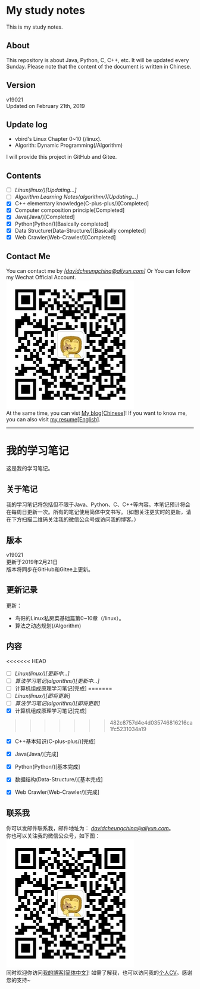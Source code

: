 ﻿# My study notes
This is my study notes.
## About
This repository is about Java, Python, C, C++, etc. It will be updated every Sunday. Please note that the content of the document is written in Chinese.
## Version
v19021<br>
Updated on February 21th, 2019
## Update log

 - vbird's Linux Chapter 0~10 (/linux).
 - Algorith: Dynamic Programming(/Algorithm)

I will provide this project in GitHub and Gitee.

## Contents 
 - [ ] *Linux(linux/)[Updating...]*
 - [ ] *Algorithm Learning Notes(algorithm/)[Updating...]*
 - [x] C++ elementary knowledge(C-plus-plus/)[Completed]
 - [x] Computer composition principle[Completed]
 - [x] Java(Java/)[Completed]
 - [x] Python(Python/)[Basically completed]
 - [x] Data Structure(Data-Structure/)[Basically completed]
 - [x] Web Crawler(Web-Crawler/)[Completed]

## Contact Me
You can contact me by *[davidcheungchina@aliyun.com]*
Or You can follow my Wechat Official Account.
![](https://github.com/dqhplhzz2008/dqhplhzz2008.github.io/raw/master/weixingongzhonghao.jpg)  <br>
At the same time, you can vist [My blog[Chinese]](http://www.yushuai.xyz)!
If you want to know me, you can also visit [my resume\[English\]](https://gitpages.yushuai.me/cv/index_en.html). 

------------------------------------------------------

# 我的学习笔记
这是我的学习笔记。
## 关于笔记
我的学习笔记将包括但不限于Java、Python、C、C++等内容。本笔记预计将会在每周日更新一次。所有的笔记使用简体中文书写。（如想关注更实时的更新，请在下方扫描二维码关注我的微信公众号或访问我的博客。）
## 版本
v19021<br>
更新于2019年2月21日<br>
版本将同步在GitHub和Gitee上更新。

## 更新记录
更新：
 - 鸟哥的Linux私房菜基础篇第0~10章（/linux）。
 - 算法之动态规划(/Algorithm)

## 内容
<<<<<<< HEAD
 - [ ] *Linux(linux/)[更新中...]*
 - [ ] *算法学习笔记(algorithm/)[更新中...]*
 - [ ] 计算机组成原理学习笔记[完成]
=======
 - [ ] *Linux(linux/)[即将更新]*
 - [ ] *算法学习笔记(algorithm/)[即将更新]*
 - [x] 计算机组成原理学习笔记[完成]
>>>>>>> 482c8757d4e4d035746816216ca1fc5231034a19
 - [x] C++基本知识(C-plus-plus/)[完成] 
 - [x] Java(Java/)[完成]
 - [x] Python(Python/)[基本完成]
 - [x] 数据结构(Data-Structure/)[基本完成]
 - [x] Web Crawler(Web-Crawler/)[完成]


## 联系我
你可以发邮件联系我，邮件地址为： *davidcheungchina@aliyun.com*。<br>
你也可以关注我的微信公众号，如下图：
![](https://github.com/dqhplhzz2008/dqhplhzz2008.github.io/raw/master/weixingongzhonghao.jpg)  <br>
同时欢迎你访问[我的博客[简体中文]](http://www.yushuai.xyz)!
如需了解我，也可以访问我的[个人CV](https://gitpages.yushuai.me/cv/index.html)。感谢您的支持~
